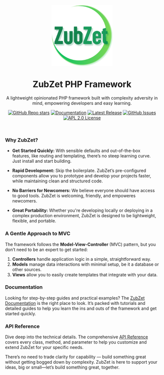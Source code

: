 <p align="center">
  <img src="https://raw.githubusercontent.com/zubzet/branding/refs/heads/main/logo/square_long.png" alt="ZubZet Logo" width="200"/>
</p>

<h1 align="center">ZubZet PHP Framework</h1>
<p align="center">
  A lightweight opinionated PHP framework built with complexity adversity in mind, empowering developers and easy learning.
</p>

<p align="center">
  <a href="https://github.com/zubzet/framework"><img alt="GitHub Repo stars" src="https://img.shields.io/badge/Star%20on-GitHub-blue?style=for-the-badge&logo=github"></a>
  <a href="https://zubzet.com/docs"><img alt="Documentation" src="https://img.shields.io/badge/Read-the%20Docs-brightgreen?style=for-the-badge&logo=readthedocs"></a>
  <a href="https://packagist.org/packages/zubzet/framework"><img alt="Latest Release" src="https://img.shields.io/badge/Latest%20Release-Packagist-orange?style=for-the-badge&logo=packagist"></a>
  <a href="https://github.com/zubzet/framework/issues"><img alt="GitHub Issues" src="https://img.shields.io/badge/Report-Issues-yellow?style=for-the-badge&logo=bug"></a>
  <a href="https://github.com/zubzet/framework/blob/main/LICENSE"><img alt="APL 2.0 License" src="https://img.shields.io/github/license/zubzet/framework?style=for-the-badge&logo=open-source-initiative"></a>
</p>

<br>

### **Why ZubZet?**

- **Get Started Quickly:** With sensible defaults and out-of-the-box features, like routing and templating, there’s no steep learning curve. Just install and start building.

- **Rapid Development:** Skip the boilerplate. ZubZet’s pre-configured components allow you to prototype and develop your projects faster, while maintaining clean and structured code.

- **No Barriers for Newcomers:** We believe everyone should have access to good tools. ZubZet is welcoming, friendly, and empoweres newcomers.

- **Great Portability:** Whether you're developing locally or deploying in a complex production environment, ZubZet is designed to be lightweight, flexible, and portable.

### **A Gentle Approach to MVC**

The framework follows the **Model-View-Controller** (MVC) pattern, but you don’t need to be an expert to get started:

1. **Controllers** handle application logic in a simple, straightforward way.
2. **Models** manage data interactions with minimal setup, be it a database or other sources.
3. **Views** allow you to easily create templates that integrate with your data.

### **Documentation**
Looking for step-by-step guides and practical examples? The [ZubZet Documentation](https://zubzet.com/docs) is the right place to look. It’s packed with tutorials and detailed guides to help you learn the ins and outs of the framework and get started quickly.

### **API Reference**
Dive deep into the technical details. The comprehensive [API Reference](https://zubzet.com/docs) covers every class, method, and parameter to help you customize and extend ZubZet for your specific needs.

There’s no need to trade clarity for capability — build something great without getting bogged down by complexity. ZubZet is here to support your ideas, big or small—let’s build something great, together.
